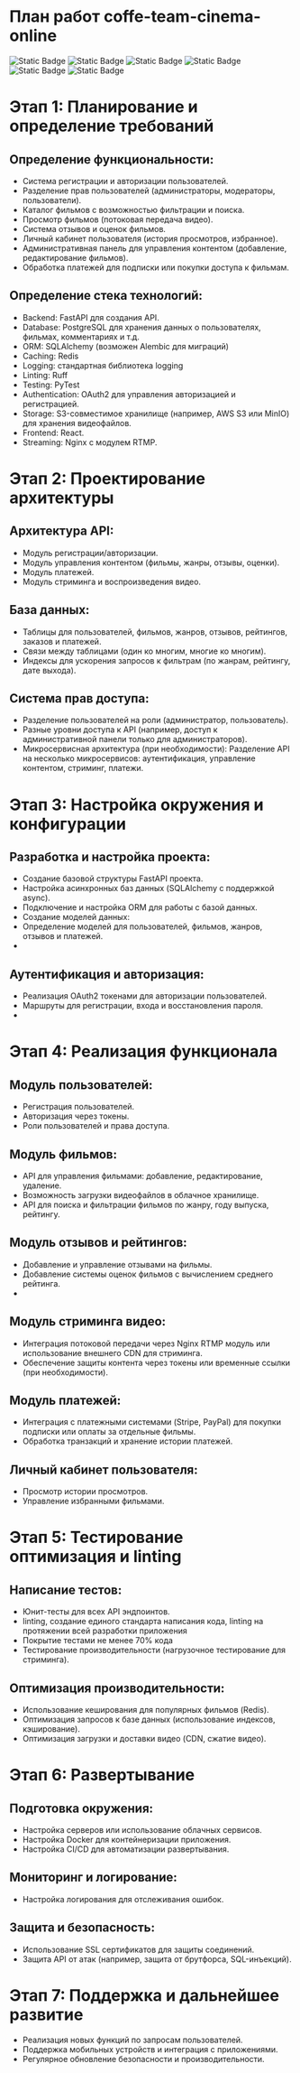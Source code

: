 # План работ coffe-team-cinema-online


![Static Badge](https://img.shields.io/badge/React-18-yellow)
![Static Badge](https://img.shields.io/badge/Python-3.11-blue)
![Static Badge](https://img.shields.io/badge/Fastapi-0.114.2-blue)
![Static Badge](https://img.shields.io/badge/SQLAlchemy-2.0.34-blue)
![Static Badge](https://img.shields.io/badge/PostgreSQL-16.4-blue)
![Static Badge](https://img.shields.io/badge/Redis-5.0.3-blue)

# Этап 1: Планирование и определение требований

## Определение функциональности:
- Система регистрации и авторизации пользователей.
- Разделение прав пользователей (администраторы, модераторы, пользователи).
- Каталог фильмов с возможностью фильтрации и поиска.
- Просмотр фильмов (потоковая передача видео).
- Система отзывов и оценок фильмов.
- Личный кабинет пользователя (история просмотров, избранное).
- Административная панель для управления контентом (добавление, редактирование фильмов).
- Обработка платежей для подписки или покупки доступа к фильмам.

## Определение стека технологий:
- Backend: FastAPI для создания API.
- Database: PostgreSQL для хранения данных о пользователях, фильмах, комментариях и т.д.
- ORM: SQLAlchemy (возможен Alembic для миграций)
- Caching: Redis
- Logging: стандартная библиотека logging
- Linting: Ruff
- Testing: PyTest
- Authentication: OAuth2 для управления авторизацией и регистрацией.
- Storage: S3-совместимое хранилище (например, AWS S3 или MinIO) для хранения видеофайлов.
- Frontend: React.
- Streaming: Nginx с модулем RTMP.

# Этап 2: Проектирование архитектуры

## Архитектура API:
- Модуль регистрации/авторизации.
- Модуль управления контентом (фильмы, жанры, отзывы, оценки).
- Модуль платежей.
- Модуль стриминга и воспроизведения видео.

## База данных:
- Таблицы для пользователей, фильмов, жанров, отзывов, рейтингов, заказов и платежей.
- Связи между таблицами (один ко многим, многие ко многим).
- Индексы для ускорения запросов к фильтрам (по жанрам, рейтингу, дате выхода).

## Система прав доступа:
- Разделение пользователей на роли (администратор, пользователь).
- Разные уровни доступа к API (например, доступ к административной панели только для администраторов).
- Микросервисная архитектура (при необходимости):
Разделение API на несколько микросервисов: аутентификация, управление контентом, стриминг, платежи.

# Этап 3: Настройка окружения и конфигурации

## Разработка и настройка проекта:
- Создание базовой структуры FastAPI проекта.
- Настройка асинхронных баз данных (SQLAlchemy с поддержкой async).
- Подключение и настройка ORM для работы с базой данных.
- Создание моделей данных:
- Определение моделей для пользователей, фильмов, жанров, отзывов и платежей.
- 
## Аутентификация и авторизация:
- Реализация OAuth2 токенами для авторизации пользователей.
- Маршруты для регистрации, входа и восстановления пароля.
- 
# Этап 4: Реализация функционала

## Модуль пользователей:
- Регистрация пользователей.
- Авторизация через токены.
- Роли пользователей и права доступа.

## Модуль фильмов:
- API для управления фильмами: добавление, редактирование, удаление.
- Возможность загрузки видеофайлов в облачное хранилище.
- API для поиска и фильтрации фильмов по жанру, году выпуска, рейтингу.

## Модуль отзывов и рейтингов:
- Добавление и управление отзывами на фильмы.
- Добавление системы оценок фильмов с вычислением среднего рейтинга.
- 
## Модуль стриминга видео:
- Интеграция потоковой передачи через Nginx RTMP модуль или использование внешнего CDN для стриминга.
- Обеспечение защиты контента через токены или временные ссылки (при необходимости).

## Модуль платежей:
- Интеграция с платежными системами (Stripe, PayPal) для покупки подписки или оплаты за отдельные фильмы.
- Обработка транзакций и хранение истории платежей.

## Личный кабинет пользователя:
- Просмотр истории просмотров.
- Управление избранными фильмами.

# Этап 5: Тестирование оптимизация и linting

## Написание тестов:
- Юнит-тесты для всех API эндпоинтов.
- linting, создание единого стандарта написания кода, linting на протяжении всей разработки приложения
- Покрытие тестами не менее 70% кода
- Тестирование производительности (нагрузочное тестирование для стриминга).

## Оптимизация производительности:
- Использование кеширования для популярных фильмов (Redis).
- Оптимизация запросов к базе данных (использование индексов, кэширование).
- Оптимизация загрузки и доставки видео (CDN, сжатие видео).

# Этап 6: Развертывание

## Подготовка окружения:
- Настройка серверов или использование облачных сервисов.
- Настройка Docker для контейнеризации приложения.
- Настройка CI/CD для автоматизации развертывания.

## Мониторинг и логирование:
- Настройка логирования для отслеживания ошибок.

## Защита и безопасность:
- Использование SSL сертификатов для защиты соединений.
- Защита API от атак (например, защита от брутфорса, SQL-инъекций).

# Этап 7: Поддержка и дальнейшее развитие
- Реализация новых функций по запросам пользователей.
- Поддержка мобильных устройств и интеграция с приложениями.
- Регулярное обновление безопасности и производительности.